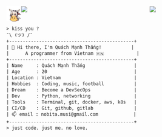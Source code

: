 <div>

 <!-- Cover image on the right -->
  <img src="https://raw.githubusercontent.com/aswinop/aswinop/main/asserts/cover.png" width="25%" align="right" />

  <!-- Anime GIF on the left -->
  <img src="https://raw.githubusercontent.com/aswinop/aswinop/main/asserts/anime.gif" height="40" align="left" />

  <!-- Introduction -->
  <img src="https://readme-typing-svg.demolab.com?font=JetBrains+Mono&weight=600&size=50&duration=3000&pause=1000&color=F38BA8&center=true&vCenter=true&multiline=true&repeat=false&random=false&width=1300&height=140&lines=Hello%2C+I'm+Aswin." width="70%" />
  <br><br>
</div>

```text
> kiss you ?
¯\ (ツ) /¯
+----------------------------------------------+
| 👋 Hi there, I'm Quách Mạnh Thắng!           |
|      A programmer from Vietnam 🇻🇳            |
+----------------------------------------------+
| Name     : Quách Mạnh Thắng                  |
| Age      : 20                                |
| Location : Vietnam                           |
| Hobbies  : Coding, music, football           |
| Dream    : Become a DevSecOps                |
| Dev      : Python, networking                |
| Tools    : Terminal, git, docker, aws, k8s   |
| CI/CD    : Git, github, gitlab               |
| 📫 email : nobita.musi@gmail.com             |
+----------------------------------------------+
> just code. just me. no love.
```
